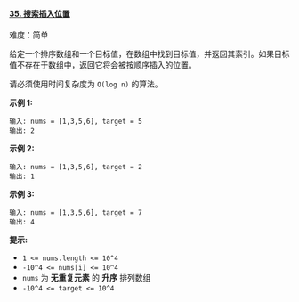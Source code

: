 ﻿#### [35\. 搜索插入位置](https://leetcode.cn/problems/search-insert-position/)

难度：简单

给定一个排序数组和一个目标值，在数组中找到目标值，并返回其索引。如果目标值不存在于数组中，返回它将会被按顺序插入的位置。

请必须使用时间复杂度为 `O(log n)` 的算法。

**示例 1:**

```
输入: nums = [1,3,5,6], target = 5
输出: 2
```

**示例 2:**

```
输入: nums = [1,3,5,6], target = 2
输出: 1
```

**示例 3:**

```
输入: nums = [1,3,5,6], target = 7
输出: 4
```

**提示:**

-   `1 <= nums.length <= 10^4`
-   `-10^4 <= nums[i] <= 10^4`
-   `nums` 为 **无重复元素** 的 **升序** 排列数组
-   `-10^4 <= target <= 10^4`
